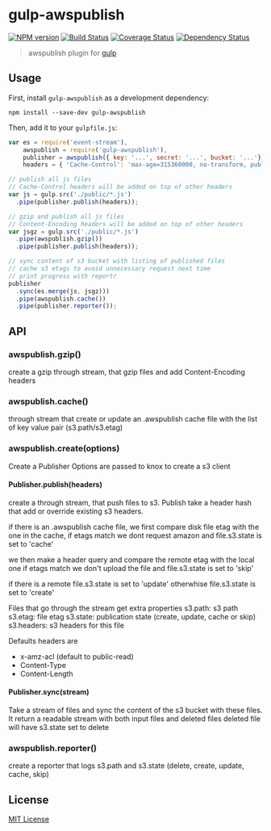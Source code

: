 # gulp-awspublish
[![NPM version][npm-image]][npm-url] [![Build Status][travis-image]][travis-url]  [![Coverage Status](coveralls-image)](coveralls-url) [![Dependency Status][depstat-image]][depstat-url]

> awspublish plugin for [gulp](https://github.com/wearefractal/gulp)

## Usage

First, install `gulp-awspublish` as a development dependency:

```shell
npm install --save-dev gulp-awspublish
```

Then, add it to your `gulpfile.js`:

```javascript
var es = require('event-stream'),
    awspublish = require('gulp-awspublish'),
    publisher = awspublish({ key: '...', secret: '...', bucket: '...'}),
    headers = { 'Cache-Control': 'max-age=315360000, no-transform, public' };

// publish all js files
// Cache-Control headers will be added on top of other headers
var js = gulp.src('./public/*.js')
  .pipe(publisher.publish(headers));

// gzip and publish all js files
// Content-Encoding headers will be added on top of other headers
var jsgz = gulp.src('./public/*.js')
  .pipe(awspublish.gzip())
  .pipe(publisher.publish(headers));

// sync content of s3 bucket with listing of published files
// cache s3 etags to avoid unnecessary request next time
// print progress with reportr
publisher
  .sync(es.merge(js, jsgz)))
  .pipe(awspublish.cache())
  .pipe(publisher.reporter());

```

## API

### awspublish.gzip()

 create a gzip through stream, that gzip files and add Content-Encoding headers

### awspublish.cache()

 through stream that create or update an .awspublish cache file with the list
 of key value pair (s3.path/s3.etag)

### awspublish.create(options)

Create a Publisher
Options are passed to knox to create a s3 client

#### Publisher.publish(headers)

create a through stream, that push files to s3.
Publish take a header hash that add or override existing s3 headers.

if there is an .awspublish cache file, we first compare disk file etag
with the one in the cache, if etags match we dont request amazon 
and file.s3.state is set to 'cache'

we then make a header query and compare the remote etag with the local one
if etags match we don't upload the file and file.s3.state is set to 'skip'

if there is a remote file.s3.state is set to 'update'
otherwhise file.s3.state is set to 'create'

Files that go through the stream get extra properties
  s3.path: s3 path 
  s3.etag: file etag
  s3.state: publication state (create, update, cache or skip)
  s3.headers: s3 headers for this file

Defaults headers are
  - x-amz-acl (default to public-read)
  - Content-Type
  - Content-Length

#### Publisher.sync(stream)

Take a stream of files and sync the content of the s3 bucket with these files.
It return a readable stream with both input files and deleted files
deleted file will have s3.state set to delete

### awspublish.reporter()

 create a reporter that logs s3.path and s3.state (delete, create, update, cache, skip) 


## License

[MIT License](http://en.wikipedia.org/wiki/MIT_License)

[npm-url]: https://npmjs.org/package/gulp-awspublish
[npm-image]: https://badge.fury.io/js/gulp-awspublish.png

[travis-url]: http://travis-ci.org/pgherveou/gulp-awspublish
[travis-image]: https://secure.travis-ci.org/pgherveou/gulp-awspublish.png?branch=master

[coveralls-url]: https://coveralls.io/r/pgherveou/gulp-awspublish
[coveralls-image]: https://coveralls.io/repos/pgherveou/gulp-awspublish/badge.png

[depstat-url]: https://david-dm.org/pgherveou/gulp-awspublish
[depstat-image]: https://david-dm.org/pgherveou/gulp-awspublish.png
